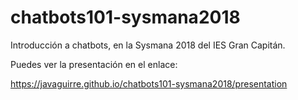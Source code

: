 # chatbots101-sysmana2018

Introducción a chatbots, en la Sysmana 2018 del IES Gran Capitán.

Puedes ver la presentación en el enlace:

https://javaguirre.github.io/chatbots101-sysmana2018/presentation
